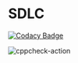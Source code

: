 # SDLC

[![Codacy Badge](https://api.codacy.com/project/badge/Grade/2e1f5acabb5a49efb2e0bfae0775cd54)](https://app.codacy.com/manual/99002581/SDLC?utm_source=github.com&utm_medium=referral&utm_content=99002581/SDLC&utm_campaign=Badge_Grade_Dashboard)

![cppcheck-action](https://github.com/99002581/SDLC/workflows/cppcheck-action/badge.svg?branch=master)
